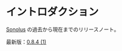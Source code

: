 # イントロダクション

[Sonolus](https://sonolus.com) の過去から現在までのリリースノート。

最新版：[0.8.4 (1)](./versions/0.8.4_1.md)
